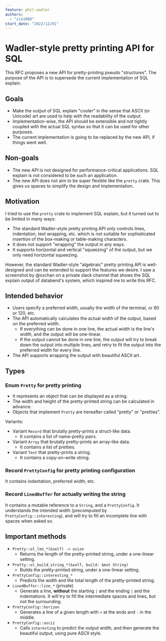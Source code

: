 ```yaml
---
feature: phil-wadler
authors:
  - "ice1000"
start_date: "2022/12/01"
---
```


# Wadler-style pretty printing API for SQL

This RFC proposes a new API for pretty-printing pseudo "structures".
The purpose of the API is to supersede the current implementation of SQL explain.

## Goals

+ Make the output of SQL explain "cooler" in the sense that ASCII (or Unicode) art
  are used to help with the readability of the output.
+ Implementation-wise, the API should be extensible and not tightly coupled with
  the actual SQL syntax so that it can be used for other purposes.
+ The current implementation is going to be replaced by the new API, if things went well.

## Non-goals

+ The new API is not designed for performance-critical applications.
  SQL explain is not considered to be such an application.
+ The new API does not aim to be super flexible like the `pretty` crate.
  This gives us spaces to simplify the design and implementation.

## Motivation

I tried to use the `pretty` crate to implement SQL explain, but it turned out to be limited in many ways:

+ The standard Wadler-style pretty printing API only controls lines, indentation, text wrapping, etc.
  which is not suitable for sophisticated insertion of the box-making or table-making characters.
+ It does not support "wrapping" the output in any ways.
+ It supports horizontal and vertical "squeezing" of the output, but we only need horizontal squeezing.

However, the standard Wadler-style "algebraic" pretty printing API is well-designed and can be extended to support the features we desire.
I saw a screenshot by @xxchan on a private slack channel that shows the SQL explain output of databend's system, which inspired me to write this RFC.

## Intended behavior

+ Users specify a preferred width, usually the width of the terminal,
  or 80 or 120, etc.
+ The API automatically calculates the actual width of the output,
  based on the preferred width.
  + If everything can be done in one line, the actual width is the line's width, and the output will be one-linear.
  + If the output cannot be done in one line, the output will try to break down the output into multiple lines, and retry to fit the output into the preferred width for every line.
+ The API supports wrapping the output with beautiful ASCII art.

## Types

### Enum `Pretty` for pretty printing

+ It represents an object that can be displayed as a string.
+ The width and height of the pretty-printed string can be calculated in advance.
+ Objects that implement `Pretty` are hereafter called "pretty" or "pretties".

Variants:

+ Variant `Record` that brutally pretty-prints a struct-like data.
  + It contains a list of name-pretty pairs.
+ Variant `Array` that brutally pretty-prints an array-like data.
  + It contains a list of pretties.
+ Variant `Text` that pretty-prints a string.
  + It contains a copy-on-write string.

### Record `PrettyConfig` for pretty printing configuration

It contains indentation, preferred width, etc.

### Record `LinedBuffer` for actually writing the string

It contains a mutable reference to a `String`, and a `PrettyConfig`.
It understands the intended width (precomputed by `PrettyConfig::interesting`),
and will try to fill an incomplete line with spaces when asked so.

## Important methods

+ `Pretty::ol_len_*(&self) -> usize`
  + Returns the length of the pretty-printed string, under a one-linear setting.
+ `Pretty::ol_build_string_*(&self, build: &mut String)`
  + Builds the pretty-printed string, under a one-linear setting.
+ `PrettyConfig::interesting_*`
  + Predicts the width and the total length of the pretty-printed string.
+ `LinedBuffer::line_*` (private)
  + Generate a line, **without** the starting `|` and the ending `|` and the indentations.
    It will try to fill the intermediate spaces and lines, but not the surrounding.
+ `PrettyConfig::horizon`
  + Generates a line of a given length with `+` at the ends and `-` in the middle.
+ `PrettyConfig::ascii`
  + Calls `interesting` to predict the output width, and then generate the beautiful output, using pure ASCII style.
